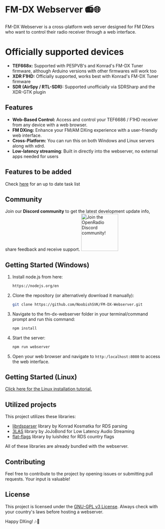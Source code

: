 # FM-DX Webserver 📻🌐

FM-DX Webserver is a cross-platform web server designed for FM DXers who want to control their radio receiver through a web interface.

# Officially supported devices
- **TEF668x:** Supported with PE5PVB's and Konrad's FM-DX Tuner firmware, although Arduino versions with other firmwares will work too 
- **XDR F1HD:** Officially supported, works best with Konrad's FM-DX Tuner firmware
- **SDR (AirSpy / RTL-SDR):** Supported unofficially via SDRSharp and the XDR-GTK plugin

## Features
- **Web-Based Control:** Access and control your TEF6686 / F1HD receiver from any device with a web browser.
- **FM DXing:** Enhance your FM/AM DXing experience with a user-friendly web interface.
- **Cross-Platform:** You can run this on both Windows and Linux servers along with xdrd.
- **Low-latency streaming**: Built in directly into the webserver, no external apps needed for users

## Features to be added
Check [here](https://trello.com/b/OAKo7n0Q/fm-dx-webserver) for an up to date task list

## Community
Join our **Discord community** to get the latest development update info, share feedback and receive support.
[<img alt="Join the OpenRadio Discord community!" src="https://i.imgur.com/lI9Tuxf.png" height="120">](https://discord.gg/ZAVNdS74mC)  

## Getting Started (Windows)

1. Install node.js from here: 
    ```bash
    https://nodejs.org/en
    ```

2. Clone the repository (or alternatively download it manually):

    ```bash
    git clone https://github.com/NoobishSVK/FM-DX-Webserver.git
    ```

3. Navigate to the fm-dx-webserver folder in your terminal/command prompt and run this command:
    ```bash
    npm install
    ```

4. Start the server:

    ```bash
    npm run webserver
    ```

5. Open your web browser and navigate to `http:/localhost:8080` to access the web interface.

## Getting Started (Linux)
[Click here for the Linux installation tutorial.](https://gist.github.com/bkram/788098558312d2fa71c07dc443e03d10)

## Utilized projects

This project utilizes these libraries:
- [librdsparser](https://github.com/kkonradpl/librdsparser) library by Konrad Kosmatka for RDS parsing
- [3LAS](https://github.com/jojobond/3LAS) library by JoJoBond for Low Latency Audio Streaming
- [flat-flags](https://github.com/luishdez/flat-flags) library by luishdez for RDS country flags

All of these libraries are already bundled with the webserver.

## Contributing

Feel free to contribute to the project by opening issues or submitting pull requests. Your input is valuable!

## License

This project is licensed under the [GNU-GPL v3 License](LICENSE.md).
Always check with your country's laws before hosting a webserver.

Happy DXing! 🎶📡

